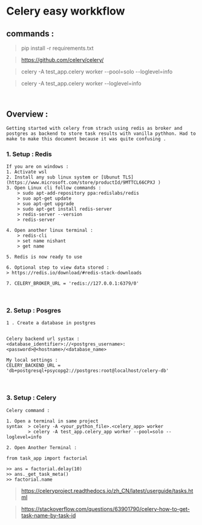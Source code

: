# Celery easy workkflow

## commands :

> pip install -r requirements.txt

> https://github.com/celery/celery/

> celery -A test_app.celery worker --pool=solo --loglevel=info 

> celery -A test_app.celery  worker --loglevel=info 

<br />

## Overview :
```
Getting started with celery from strach using redis as broker and postgres as backend to store task results with vanilla pythhon. Had to make to make this document because it was quite confusing .
```

### 1. Setup : Redis
```
If you are on windows :
1. Activate wsl 
2. Install any sub linux system or [Ubunut TLS](https://www.microsoft.com/store/productId/9MTTCL66CPXJ )
3. Open Linux cli follow commands :
    > sudo apt-add-repository ppa:redislabs/redis
    > suo apt-get update
    > suo apt-get upgrade
    > sudo apt-get install redis-server
    > redis-server --version
    > redis-server

4. Open another linux terminal :
    > redis-cli
    > set name nishant
    > get name

5. Redis is now ready to use

6. Optional step to view data stored :
> https://redis.io/download/#redis-stack-downloads

7. CELERY_BROKER_URL = 'redis://127.0.0.1:6379/0'
```

<br />

### 2. Setup : Posgres
```
1 . Create a database in postgres 


Celery backend url systax : <database_identifier>://<postgres_username>:<password>@<hostname>/<database_name>

My local settings :
CELERY_BACKEND_URL = 'db+postgresql+psycopg2://postgres:root@localhost/celery-db'
```

<br />

### 3. Setup : Celery
```
Celery command :

1. Open a terminal in same project 
syntax  > celery -A <your_python_file>.<celery_app> worker 
        > celery -A test_app.celery_app worker --pool=solo --loglevel=info 

2. Open Another Terminal :

from task_app import factorial

>> ans = factorial.delay(10)
>> ans._get_task_meta()
>> factorial.name

```


> https://celeryproject.readthedocs.io/zh_CN/latest/userguide/tasks.html

> https://stackoverflow.com/questions/63901790/celery-how-to-get-task-name-by-task-id